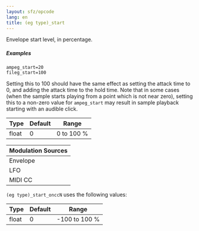 ```yaml
---
layout: sfz/opcode
lang: en
title: (eg type)_start
---
```

Envelope start level, in percentage.

##### Examples

```
ampeg_start=20
fileg_start=100
```

Setting this to 100 should have the same effect as setting the attack time to 0,
and adding the attack time to the hold time.
Note that in some cases (when the sample starts playing from a point which is
not near zero), setting this to a non-zero value for `ampeg_start` may result in
sample playback starting with an audible click.

| Type  | Default | Range      |
| ---   | ---     | ---        |
| float | 0       | 0 to 100 % |

| Modulation Sources
|           ---
| Envelope | ✓ |
| LFO      | X |
| MIDI CC  | ✓ | (eg type)_start_onccN

`(eg type)_start_onccN` uses the following values:

| Type  | Default | Range         |
| ---   | ---     | ---           |
| float | 0       | -100 to 100 % |
